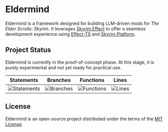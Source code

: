 # Eldermind #

Eldermind is a framework designed for building LLM-driven mods for _The Elder Scrolls: Skyrim_. It
leverages [Skyrim Effect](https://github.com/mysticfall/skyrim-effect) to offer a
seamless development experience using [Effect-TS](https://effect.website/)
and [Skyrim Platform](https://www.nexusmods.com/skyrimspecialedition/mods/54909).

## Project Status

Eldermind is currently in the proof-of-concept phase. At this stage, it is purely experimental and not yet ready for
practical use.

| Statements                  | Branches                | Functions                 | Lines             |
| --------------------------- | ----------------------- | ------------------------- | ----------------- |
| ![Statements](https://img.shields.io/badge/statements-82.97%25-yellow.svg?style=flat) | ![Branches](https://img.shields.io/badge/branches-94.01%25-brightgreen.svg?style=flat) | ![Functions](https://img.shields.io/badge/functions-75.31%25-red.svg?style=flat) | ![Lines](https://img.shields.io/badge/lines-82.97%25-yellow.svg?style=flat) |

## License

Eldermind is an open-source project distributed under the terms of the [MIT License](LICENSE).
